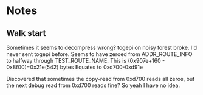 # Notes

## Walk start

Sometimes it seems to decompress wrong?
togepi on noisy forest broke.
I'd never sent togepi before.
Seems to have zeroed from ADDR_ROUTE_INFO to halfway through TEST_ROUTE_NAME.
This is (0x907e+160 - 0x8f00)=0x21e(542) bytes
Equates to 0xd700-0xd91e

Discovered that sometimes the copy-read from 0xd700 reads all zeros, but the
next debug read from 0xd700 reads fine?
So yeah I have no idea.

